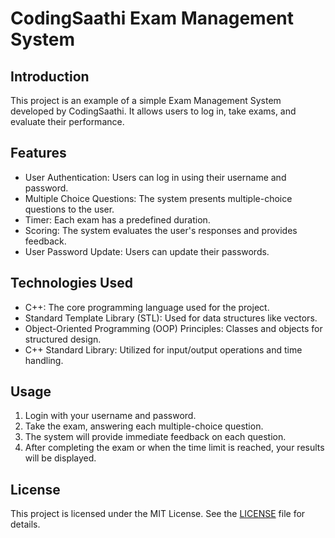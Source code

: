 
# CodingSaathi Exam Management System

## Introduction

This project is an example of a simple Exam Management System developed by CodingSaathi. It allows users to log in, take exams, and evaluate their performance.

## Features

- User Authentication: Users can log in using their username and password.
- Multiple Choice Questions: The system presents multiple-choice questions to the user.
- Timer: Each exam has a predefined duration.
- Scoring: The system evaluates the user's responses and provides feedback.
- User Password Update: Users can update their passwords.

## Technologies Used

- C++: The core programming language used for the project.
- Standard Template Library (STL): Used for data structures like vectors.
- Object-Oriented Programming (OOP) Principles: Classes and objects for structured design.
- C++ Standard Library: Utilized for input/output operations and time handling.



## Usage

1. Login with your username and password.
2. Take the exam, answering each multiple-choice question.
3. The system will provide immediate feedback on each question.
4. After completing the exam or when the time limit is reached, your results will be displayed.


## License

This project is licensed under the MIT License. See the [LICENSE](LICENSE) file for details.





